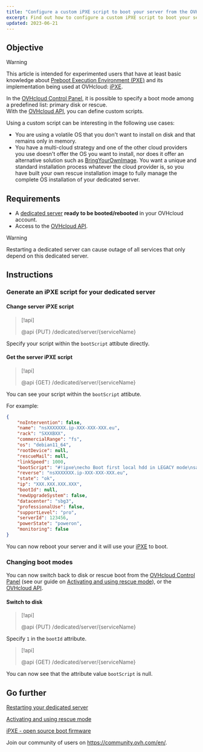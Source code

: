 ```yaml
---
title: "Configure a custom iPXE script to boot your server from the OVHcloud API"
excerpt: Find out how to configure a custom iPXE script to boot your server from the OVHcloud API
updated: 2023-06-21
---
```


## Objective

> [!warning]
>
> This article is intended for experimented users that have at least basic knowledge about [Preboot Execution Environment (PXE)](https://en.wikipedia.org/wiki/Preboot_Execution_Environment) and its implementation being used at OVHcloud: [iPXE](https://ipxe.org/).
>

In the [OVHcloud Control Panel](https://ca.ovh.com/auth/?action=gotomanager&from=https://www.ovh.com/world/&ovhSubsidiary=we), it is possible to specify a boot mode among a predefined list: primary disk or rescue.<br>
With the [OVHcloud API](https://ca.api.ovh.com/), you can define custom scripts.

Using a custom script can be interesting in the following use cases:

- You are using a volatile OS that you don't want to install on disk and that remains only in memory.
- You have a multi-cloud strategy and one of the other cloud providers you use doesn't offer the OS you want to install, nor does it offer an alternative solution such as [BringYourOwnImage](/pages/bare_metal_cloud/dedicated_servers/bring-your-own-image/). You want a unique and standard installation process whatever the cloud provider is, so you have built your own rescue installation image to fully manage the complete OS installation of your dedicated server.

## Requirements

- A [dedicated server](https://www.ovhcloud.com/en/bare-metal/) **ready to be booted/rebooted** in your OVHcloud account.
- Access to the [OVHcloud API](https://ca.api.ovh.com/).

> [!warning]
>
> Restarting a dedicated server can cause outage of all services that only depend on this dedicated server.
>

## Instructions

### Generate an iPXE script for your dedicated server <a name="manageIpxeScript"></a>

#### Change server iPXE script <a name="changeIpxeScript"></a>

> [!api]
>
> @api {PUT} /dedicated/server/{serviceName}
>

Specify your script within the `bootScript` attibute directly.

#### Get the server iPXE script <a name="getIpxeScript"></a>

> [!api]
>
> @api {GET} /dedicated/server/{serviceName}
>

You can see your script within the `bootScript` attibute.

For example:

```json
{
    "noIntervention": false,
    "name": "nsXXXXXXX.ip-XXX-XXX-XXX.eu",
    "rack": "SXXXBXX",
    "commercialRange": "fs",
    "os": "debian11_64",
    "rootDevice": null,
    "rescueMail": null,
    "linkSpeed": 1000,
    "bootScript": "#!ipxe\necho Boot first local hdd in LEGACY mode\nsanboot --no-describe --drive 0x80\nexit 1\n",
    "reverse": "nsXXXXXXX.ip-XXX-XXX-XXX.eu",
    "state": "ok",
    "ip": "XXX.XXX.XXX.XXX",
    "bootId": null,
    "newUpgradeSystem": false,
    "datacenter": "sbg3",
    "professionalUse": false,
    "supportLevel": "pro",
    "serverId": 123456,
    "powerState": "poweron",
    "monitoring": false
}
```

You can now reboot your server and it will use your [iPXE](https://ipxe.org/) to boot.

### Changing boot modes <a name="leaveIpxeScript"></a>

You can now switch back to disk or rescue boot from the [OVHcloud Control Panel](https://ca.ovh.com/auth/?action=gotomanager&from=https://www.ovh.com/world/&ovhSubsidiary=we) (see our guide on [Activating and using rescue mode](/pages/bare_metal_cloud/dedicated_servers/rescue_mode)), or the [OVHcloud API](https://ca.api.ovh.com/).

#### Switch to disk <a name="switchToDisk"></a>

> [!api]
>
> @api {PUT} /dedicated/server/{serviceName}
>

Specify `1` in the `bootId` attribute.

> [!api]
>
> @api {GET} /dedicated/server/{serviceName}
>

You can now see that the attribute value `bootScript` is null.

## Go further <a name="gofurther"></a>

[Restarting your dedicated server](/pages/bare_metal_cloud/dedicated_servers/getting-started-with-dedicated-server#reboot)

[Activating and using rescue mode](/pages/bare_metal_cloud/dedicated_servers/rescue_mode)

[iPXE - open source boot firmware](https://ipxe.org/)

Join our community of users on <https://community.ovh.com/en/>.

